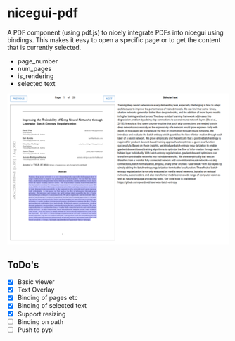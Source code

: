 # nicegui-pdf
A PDF component (using pdf.js) to nicely integrate PDFs into nicegui using bindings.
This makes it easy to open a specific page or to get the content that is currently selected.
- page_number
- num_pages
- is_rendering
- selected text

<img src="assets/screenshot.png" alt="table" width="600"/>

## ToDo's
- [x] Basic viewer
- [x] Text Overlay
- [x] Binding of pages etc
- [x] Binding of selected text
- [x] Support resizing
- [ ] Binding on path
- [ ] Push to pypi
